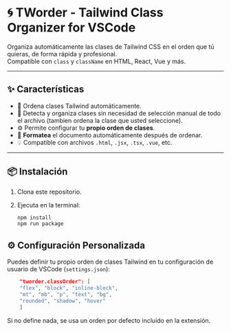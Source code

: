 # 🌀 TWorder - Tailwind Class Organizer for VSCode

Organiza automáticamente las clases de Tailwind CSS en el orden que tú quieras, de forma rápida y profesional.  
Compatible con `class` y `className` en HTML, React, Vue y más.

---

## ✨ Características

- 🔄 Ordena clases Tailwind automáticamente.
- 🧠 Detecta y organiza clases sin necesidad de selección manual de todo el archivo (tambien ordena la  clase que usted seleccione).
- ⚙️ Permite configurar tu **propio orden de clases**.
- 🧹 **Formatea** el documento automáticamente después de ordenar.
- 💡 Compatible con archivos `.html`, `.jsx`, `.tsx`, `.vue`, etc.

---

## 📦 Instalación

1. Clona este repositorio.
2. Ejecuta en la terminal:

   ```bash
   npm install
   npm run package

## ⚙️ Configuración Personalizada

Puedes definir tu propio orden de clases Tailwind en tu configuración de usuario de VSCode (`settings.json`):

```json
    "tworder.classOrder": [
    "flex", "block", "inline-block",
    "mt", "mb", "p", "text", "bg",
    "rounded", "shadow", "hover"
    ]
```

Si no define nada, se usa un orden por defecto incluido en la extensión.